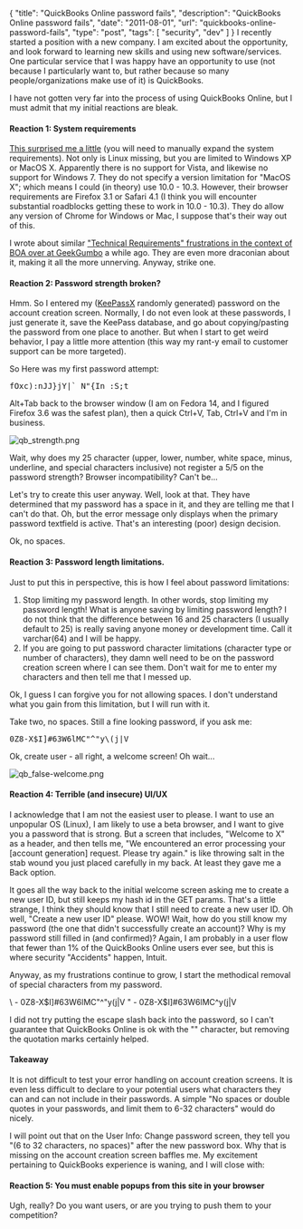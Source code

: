 {
  "title": "QuickBooks Online password fails",
  "description": "QuickBooks Online password fails",
  "date": "2011-08-01",
  "url": "quickbooks-online-password-fails",
  "type": "post",
  "tags": [
    "security",
    "dev"
  ]
}
I recently started a position with a new company.  I am excited about the opportunity, and look forward to learning new skills and using new software/services.  One particular service that I was happy have an opportunity to use (not because I particularly want to, but rather because so many people/organizations make use of it) is QuickBooks.

I have not gotten very far into the process of using QuickBooks Online, but I must admit that my initial reactions are bleak.

#### Reaction 1: System requirements

[This surprised me a little](http://quickbooksonline.intuit.com/questions-answers.jsp) (you will need to manually expand the system requirements).  Not only is Linux missing, but you are limited to Windows XP or MacOS X.  Apparently there is no support for Vista, and likewise no support for Windows 7\.  They do not specify a version limitation for "MacOS X"; which means I could (in theory) use 10.0 - 10.3\.  However, their browser requirements are Firefox 3.1 or Safari 4.1 (I think you will encounter substantial roadblocks getting these to work in 10.0 - 10.3).  They do allow any version of Chrome for Windows or Mac, I suppose that's their way out of this.  

I wrote about similar ["Technical Requirements" frustrations in the context of BOA over at GeekGumbo](http://www.geekgumbo.com/2010/10/02/bank-of-americamerrill-lynchs-ridiculous-software-reqs/) a while ago.  They are even more draconian about it, making it all the more unnerving.  Anyway, strike one.

#### Reaction 2: Password strength broken?

Hmm.  So I entered my ([KeePassX](http://imperialwicket.com/tag/keepass) randomly generated) password on the account creation screen.  Normally, I do not even look at these passwords, I just generate it, save the KeePass database, and go about copying/pasting the password from one place to another.  But when I start to get weird behavior, I pay a little more attention (this way my rant-y email to customer support can be more targeted).

So Here was my first password attempt:

<pre>
fOxc):nJJ}jY|`_N"{In :S;t
</pre>

Alt+Tab back to the browser window (I am on Fedora 14, and I figured Firefox 3.6 was the safest plan), then a quick Ctrl+V, Tab, Ctrl+V and I'm in business.

![qb_strength.png](/files/qb_strength.png)

Wait, why does my 25 character (upper, lower, number, white space, minus, underline, and special characters inclusive) not register a 5/5 on the password strength?  Browser incompatibility?  Can't be... 

Let's try to create this user anyway.  Well, look at that.  They have determined that my password has a space in it, and they are telling me that I can't do that.  Oh, but the error message only displays when the primary password textfield is active.  That's an interesting (poor) design decision.

Ok, no spaces.

#### Reaction 3: Password length limitations.

Just to put this in perspective, this is how I feel about password limitations:

1.  Stop limiting my password length.  In other words, stop limiting my password length!  What is anyone saving by limiting password length?  I do not think that the difference between 16 and 25 characters (I usually default to 25) is really saving anyone money or development time.  Call it varchar(64) and I will be happy.
2.  If you are going to put password character limitations (character type or number of characters), they damn well need to be on the password creation screen where I can see them.  Don't wait for me to enter my characters and then tell me that I messed up.

Ok, I guess I can forgive you for not allowing spaces.  I don't understand what you gain from this limitation, but I will run with it.

Take two, no spaces.  Still a fine looking password, if you ask me:

<pre>
0Z8-X$I]#63W6lMC"^"y\(j|V
</pre>

Ok, create user - all right, a welcome screen!  Oh wait...

![qb_false-welcome.png](/files/qb_false-welcome.png)

#### Reaction 4: Terrible (and insecure) UI/UX

I acknowledge that I am not the easiest user to please.  I want to use an unpopular OS (Linux), I am likely to use a beta browser, and I want to give you a password that is strong.  But a screen that includes, "Welcome to X" as a header, and then tells me, "We encountered an error processing your [account generation] request. Please try again." is like throwing salt in the stab wound you just placed carefully in my back.  At least they gave me a Back option.

It goes all the way back to the initial welcome screen asking me to create a new user ID, but still keeps my hash id in the GET params.  That's a little strange, I think they should know that I still need to create a new user ID.  Oh well, "Create a new user ID" please.  WOW!  Wait, how do you still know my password (the one that didn't successfully create an account)?  Why is my password still filled in (and confirmed)?  Again, I am probably in a user flow that fewer than 1% of the QuickBooks Online users ever see, but this is where security "Accidents" happen, Intuit.  

Anyway, as my frustrations continue to grow, I start the methodical removal of special characters from my password.

\    -    0Z8-X$I]#63W6lMC"^"y(j|V
"    -    0Z8-X$I]#63W6lMC^y(j|V

I did not try putting the escape slash back into the password, so I can't guarantee that QuickBooks Online is ok with the "\" character, but removing the quotation marks certainly helped.  

#### Takeaway

It is not difficult to test your error handling on account creation screens.  It is even less difficult to declare to your potential users what characters they can and can not include in their passwords.  A simple "No spaces or double quotes in your passwords, and limit them to 6-32 characters" would do nicely.  

I will point out that on the User Info: Change password screen, they tell you "(6 to 32 characters, no spaces)" after the new password box.  Why that is missing on the account creation screen baffles me.  My excitement pertaining to QuickBooks experience is waning, and I will close with:

#### Reaction 5: You must enable popups from this site in your browser

Ugh, really?  Do you want users, or are you trying to push them to your competition?   
